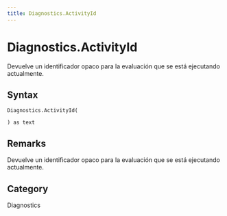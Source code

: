 ```yaml
---
title: Diagnostics.ActivityId
---
```


# Diagnostics.ActivityId


Devuelve un identificador opaco para la evaluación que se está ejecutando actualmente.


## Syntax

```powerquery
Diagnostics.ActivityId(

) as text
```


## Remarks

Devuelve un identificador opaco para la evaluación que se está ejecutando actualmente.



## Category
Diagnostics
